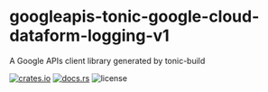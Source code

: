 # googleapis-tonic-google-cloud-dataform-logging-v1

A Google APIs client library generated by tonic-build

[![crates.io](https://img.shields.io/crates/v/googleapis-tonic-google-cloud-dataform-logging-v1)](https://crates.io/crates/googleapis-tonic-google-cloud-dataform-logging-v1)
[![docs.rs](https://img.shields.io/docsrs/googleapis-tonic-google-cloud-dataform-logging-v1)](https://docs.rs/googleapis-tonic-google-cloud-dataform-logging-v1)
![license](https://img.shields.io/crates/l/googleapis-tonic-google-cloud-dataform-logging-v1)
